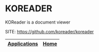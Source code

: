 # KOREADER
 
 KOReader is a document viewer
 
 SITE: https://github.com/koreader/koreader

 | [Applications](https://portable-linux-apps.github.io/apps.html) | [Home](https://portable-linux-apps.github.io)
 | --- | --- |
